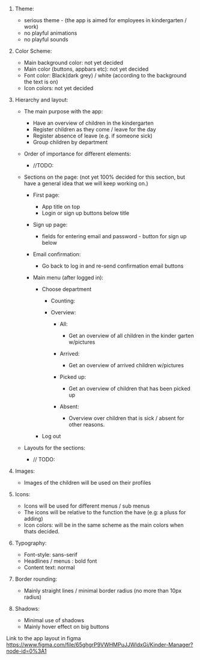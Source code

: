 1. Theme: 
    - serious theme - (the app is aimed for employees in kindergarten / work) 
    - no playful animations 
    - no playful sounds 
    
    
2. Color Scheme: 
    - Main background color: not yet decided
    - Main color (buttons, appbars etc): not yet decided 
    - Font color: Black(dark grey) / white (according to the background the text is on)
    - Icon colors: not yet decided


3. Hierarchy and layout: 
    - The main purpose with the app: 
        - Have an overview of children in the kindergarten
        - Register children as they come / leave for the day 
        - Register absence of leave (e.g. if someone sick) 
        - Group children by department 
    
    - Order of importance for different elements: 
        - //TODO:
        
        
    - Sections on the page: 
    (not yet 100% decided for this section, but have a general idea that we will keep working on.)
        -  First page: 
            - App title on top 
            - Login or sign up buttons below title 
        
        - Sign up page: 
            - fields for entering email and password - button for sign up below 
            
        - Email confirmation: 
            - Go back to log in and re-send confirmation email buttons 
            
        - Main menu (after logged in): 
            - Choose department 
                - Counting:
                
                - Overview: 
                    - All:  
                        - Get an overview of all children in the kinder garten w/pictures
                 
                    - Arrived:
                        - Get an overview of arrived children w/pictures 
            
                    - Picked up: 
                        - Get an overview of children that has been picked up 
                
                    - Absent: 
                        - Overview over children that is sick / absent for other reasons. 
                
            - Log out 
            
            
        
    - Layouts for the sections: 
        - // TODO:
    
    
    
4. Images: 
    - Images of the children will be used on their profiles 


5. Icons: 
    - Icons will be used for different menus / sub menus 
    - The icons will be relative to the function the have (e.g: a pluss for adding)
    - Icon colors: will be in the same scheme as the main colors when thats decided.


6. Typography: 
    - Font-style: sans-serif 
    - Headlines / menus : bold font 
    - Content text: normal 
    
    
7. Border rounding: 
    - Mainly straight lines / minimal border radius (no more than 10px radius)

    
8. Shadows: 
    - Minimal use of shadows 
    - Mainly hover effect on big buttons 

Link to the app layout in figma
https://www.figma.com/file/65ghgrP9VWHMPuJJWldxGi/Kinder-Manager?node-id=0%3A1
    

